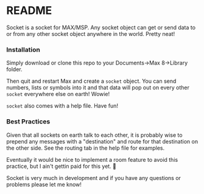 # README

Socket is a socket for MAX/MSP. Any socket object can get or send data to or from any other socket object anywhere in the world. Pretty neat!

### Installation

Simply download or clone this repo to your Documents→Max 8→Library folder.

Then quit and restart Max and create a `socket` object.  You can send numbers, lists or symbols into it and that data will pop out on every other `socket` everywhere else on earth! Wowie!

`socket` also comes with a help file. Have fun!

### Best Practices

Given that all sockets on earth talk to each other, it is probably wise to prepend any messages with a "destination" and route for that destination on the other side. See the routing tab in the help file for examples. 

Eventually it would be nice to implement a room feature to avoid this practice, but I ain't gettin paid for this yet. 🤷

Socket is very much in development and if you have any questions or problems please let me know!